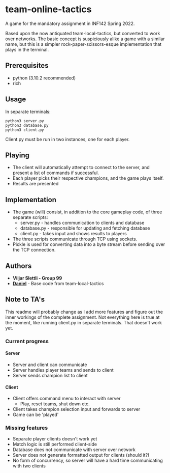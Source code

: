 # team-online-tactics
A game for the mandatory assignment in INF142 Spring 2022.

Based upon the now antiquated team-local-tactics, but converted to work over networks. The basic concept is suspiciously alike a game with a similar name, but this is a simpler rock-paper-scissors-esque implementation that plays in the terminal. 

## Prerequisites
* python (3.10.2 recommended)
* rich

## Usage
In separate terminals:
``` 
python3 server.py 
python3 database.py
python3 client.py 
```
Client.py must be run in two instances, one for each player.

## Playing
* The client will automatically attempt to connect to the server, and present a list of commands if successful.
* Each player picks their respective champions, and the game plays itself.
* Results are presented

## Implementation
* The game (will) consist, in addition to the core gameplay code, of three separate scripts:
  * server.py - handles communication to clients and database
  * database.py - responsible for updating and fetching database
  * client.py - takes input and shows results to players
* The three scripts communicate through TCP using sockets. 
* Pickle is used for converting data into a byte stream before sending over the TCP connection.

## Authors
* **Viljar Slettli - Group 99**
* [**Daniel**](https://github.com/daniel-heres) - Base code from team-local-tactics

## Note to TA's
This readme will probably change as I add more features and figure out the inner workings of the complete assignment. Not everything here is true at the moment, like running client.py in separate terminals. That doesn't work yet.

### Current progress
#### Server
* Server and client can communicate
* Server handles player teams and sends to client
* Server sends champion list to client
#### Client
* Client offers command menu to interact with server
  * Play, reset teams, shut down etc.
* Client takes champion selection input and forwards to server
* Game can be 'played'

### Missing features
* Separate player clients doesn't work yet
* Match logic is still performed client-side
* Database does not communicate with server over network
* Server does not generate formatted output for clients (should it?)
* No form of concurrency, so server will have a hard time communicating with two clients
